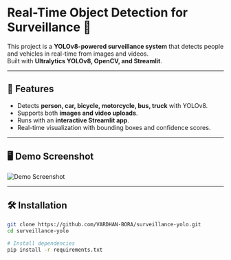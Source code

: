 # Real-Time Object Detection for Surveillance 🚨

This project is a **YOLOv8-powered surveillance system** that detects people and vehicles in real-time from images and videos.  
Built with **Ultralytics YOLOv8, OpenCV, and Streamlit**.

---

## 🚀 Features
- Detects **person, car, bicycle, motorcycle, bus, truck** with YOLOv8.
- Supports both **images and video uploads**.
- Runs with an **interactive Streamlit app**.
- Real-time visualization with bounding boxes and confidence scores.

---

## 🖥️ Demo Screenshot
![Demo Screenshot](assets/demo.png)  <!-- (you can upload your screenshot here) -->

---

## 🛠️ Installation
```bash
git clone https://github.com/VARDHAN-BORA/surveillance-yolo.git
cd surveillance-yolo

# Install dependencies
pip install -r requirements.txt
